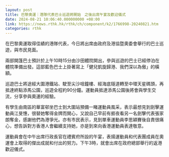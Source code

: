 ```yaml
---
layout: post
title: 巴黎奧運｜港隊代表巴士巡遊將開始　之後出席午宴及歡迎儀式
date: 2024-08-21 10:06:40.000000000 +08:00
link: https://news.rthk.hk/rthk/ch/component/k2/1766998-20240821.htm
categories: rthk
---
```


在巴黎奧運取得佳績的港隊代表，今日將出席由政府及港協暨奧委會舉行的巴士巡遊，與巿民見面。

兩部開篷巴士預計於上午10時15分由沙田體院開出，參與巡遊的巴士已經停泊在體院準備出發。這部藍色巴士上掛著寫上「健兒凱旋歸港、我們深以為傲」的橫額。

巡遊巴士將途經大圍港鐵站、駛至尖沙咀鐘樓、經海底隧道轉至中環天星碼頭，再抵達終點添馬公園，巡遊全程約90分鐘。運動員抵達添馬公園後將會與學生交流，分享參與奧運的經驗。

有學生由南區的華富邨坐巴士到大圍站預備一睹運動員風采，表示最想見到劍擊運動員江旻憓，很替她奪得金牌而開心，又說自己早前有捱夜看另一名劍擊代表張家朗奪金，感謝他們為港爭光。亦有巿民表示，見到單車運動員李思穎賽後自責很痛心，想告訴對方香港人會繼續支持她，亦是到來向香港運動員表達敬意。

運動員會在中午出席行政長官在禮賓府所設的午宴，表揚運動員和代表團成員在奧運會上取得的傑出成就和付出的努力。下午3時，就會出席在政府總部舉行的返港歡迎儀式。
